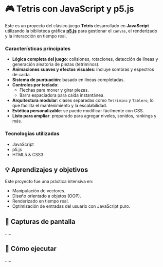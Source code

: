 # 🎮 Tetris con JavaScript y p5.js

Este es un proyecto del clásico juego **Tetris** desarrollado en **JavaScript** utilizando la biblioteca gráfica **[p5.js](https://p5js.org/)** para gestionar el `canvas`, el renderizado y la interacción en tiempo real.

### Características principales

- **Lógica completa del juego**: colisiones, rotaciones, detección de líneas y generación aleatoria de piezas (tetriminos).
- **Animaciones suaves y efectos visuales**: incluye sombras y espectros de caída.
- **Sistema de puntuación**: basado en líneas completadas.
- **Controles por teclado**:
  - Flechas para mover y girar piezas.
  - Barra espaciadora para caída instantánea.
- **Arquitectura modular**: clases separadas como `Tetrimino` y `Tablero`, lo que facilita el mantenimiento y la escalabilidad.
- **Estética personalizable**: se puede modificar fácilmente con CSS.
- **Listo para ampliar**: preparado para agregar niveles, sonidos, rankings y más.

### Tecnologías utilizadas

- JavaScript
- p5.js
- HTML5 & CSS3

## 💡 Aprendizajes y objetivos

Este proyecto fue una práctica intensiva en:

- Manipulación de vectores.
- Diseño orientado a objetos (OOP).
- Renderizado en tiempo real.
- Optimización de entradas del usuario con JavaScript puro.

## 📸 Capturas de pantalla

.....

## 🚀 Cómo ejecutar

.....
